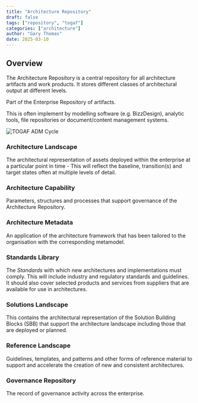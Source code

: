 ```yaml
---
title: "Architecture Repository"
draft: false
tags: ["repository", "togaf"]
categories: ["architecture"]
author: "Gary Thomas"
date: 2025-03-10
---
```


## Overview

The Architecture Repository is a central repository for all architecture artifacts and work products. It stores different classes of architectural output at different levels.

Part of the Enterprise Repository of artifacts.

This is often implement by modelling software (e.g. BizzDesign), analytic tools, file repositories or document/content management systems.

![TOGAF ADM Cycle](/images/architecture/togaf/architectureRepository.png)

### Architecture Landscape

The architectural representation of assets deployed within the enterprise at a particular point in time - This will reflect the baseline, transition(s) and target states often at multiple levels of detail.

### Architecture Capability

Parameters, structures and processes that support governance of the Architecture Repository.

### Architecture Metadata

An application of the architecture framework that has been tailored to the organisation with the corresponding metamodel.

### Standards Library

The *Standards* with which new architectures and implementations must comply. This will include industry and regulatory standards and guidelines. It should also cover selected products and services from suppliers that are available for use in architectures.

### Solutions Landscape

This contains the architectural representation of the Solution Building Blocks (SBB) that support the architecture landscape including those that are deployed or planned.

### Reference Landscape

Guidelines, templates, and patterns and other forms of reference material to support and accelerate the creation of new and consistent architectures.

### Governance Repository

The record of governance activity across the enterprise.


